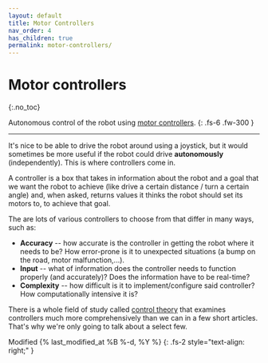 ```yaml
---
layout: default
title: Motor Controllers
nav_order: 4
has_children: true
permalink: motor-controllers/
---
```


# Motor controllers
{:.no_toc}

Autonomous control of the robot using [motor controllers](https://en.wikipedia.org/wiki/Motor_controller).
{: .fs-6 .fw-300 }

---

It's nice to be able to drive the robot around using a joystick, but it would sometimes be more useful if the robot could drive **autonomously** (independently). This is where controllers come in.

A controller is a box that takes in information about the robot and a goal that we want the robot to achieve (like drive a certain distance / turn a certain angle) and, when asked, returns values it thinks the robot should set its motors to, to achieve that goal.

The are lots of various controllers to choose from that differ in many ways, such as:
- **Accuracy** -- how accurate is the controller in getting the robot where it needs to be? How error-prone is it to unexpected situations (a bump on the road, motor malfunction,...).
- **Input** -- what of information does the controller needs to function properly (and accurately)? Does the information have to be real-time?
- **Complexity** -- how difficult is it to implement/configure said controller? How computationally intensive it is?

There is a whole field of study called [control theory](https://en.wikipedia.org/wiki/Control_theory) that examines controllers much more comprehensively than we can in a few short articles. That's why we're only going to talk about a select few.

Modified {% last_modified_at %B %-d, %Y %}
{: .fs-2 style="text-align: right;" }